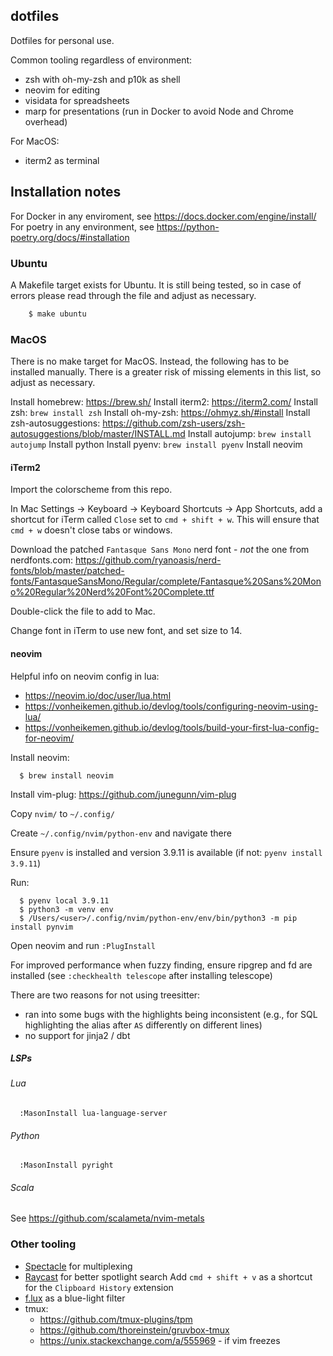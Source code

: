 ## dotfiles

Dotfiles for personal use.

Common tooling regardless of environment:
- zsh with oh-my-zsh and p10k as shell
- neovim for editing
- visidata for spreadsheets
- marp for presentations (run in Docker to avoid Node and Chrome overhead)

For MacOS:
- iterm2 as terminal

## Installation notes

For Docker in any enviroment, see https://docs.docker.com/engine/install/
For poetry in any environment, see https://python-poetry.org/docs/#installation

### Ubuntu

A Makefile target exists for Ubuntu. It is still being tested, so in case of errors please read through the file and adjust as necessary.
```bash
    $ make ubuntu
```

### MacOS

There is no make target for MacOS. Instead, the following has to be installed manually. There is a greater risk of missing elements in this list, so adjust as necessary.

Install homebrew: https://brew.sh/
Install iterm2: https://iterm2.com/
Install zsh: `brew install zsh`
Install oh-my-zsh: https://ohmyz.sh/#install
Install zsh-autosuggestions: https://github.com/zsh-users/zsh-autosuggestions/blob/master/INSTALL.md
Install autojump: `brew install autojump`
Install python
Install pyenv: `brew install pyenv`
Install neovim

#### iTerm2

Import the colorscheme from this repo.

In Mac Settings -> Keyboard -> Keyboard Shortcuts -> App Shortcuts, add a shortcut for iTerm called `Close` set to `cmd + shift + w`. This will ensure that `cmd + w` doesn't close tabs or windows.

Download the patched `Fantasque Sans Mono` nerd font - *not* the one from nerdfonts.com: https://github.com/ryanoasis/nerd-fonts/blob/master/patched-fonts/FantasqueSansMono/Regular/complete/Fantasque%20Sans%20Mono%20Regular%20Nerd%20Font%20Complete.ttf

Double-click the file to add to Mac.

Change font in iTerm to use new font, and set size to 14.

#### neovim
Helpful info on neovim config in lua:
- https://neovim.io/doc/user/lua.html
- https://vonheikemen.github.io/devlog/tools/configuring-neovim-using-lua/
- https://vonheikemen.github.io/devlog/tools/build-your-first-lua-config-for-neovim/

Install neovim:
```
  $ brew install neovim
```

Install vim-plug: https://github.com/junegunn/vim-plug

Copy `nvim/` to `~/.config/`

Create `~/.config/nvim/python-env` and navigate there

Ensure `pyenv` is installed and version 3.9.11 is available (if not: `pyenv install 3.9.11`)

Run:
```
  $ pyenv local 3.9.11
  $ python3 -m venv env
  $ /Users/<user>/.config/nvim/python-env/env/bin/python3 -m pip install pynvim
```

Open neovim and run `:PlugInstall`

For improved performance when fuzzy finding, ensure ripgrep and fd are installed (see `:checkhealth telescope` after installing telescope)

There are two reasons for not using treesitter:
- ran into some bugs with the highlights being inconsistent (e.g., for SQL highlighting the alias after `AS` differently on different lines)
- no support for jinja2 / dbt

##### LSPs

###### Lua

```
  :MasonInstall lua-language-server
```

###### Python

```
  :MasonInstall pyright
```

###### Scala

See https://github.com/scalameta/nvim-metals

### Other tooling

- [Spectacle](https://github.com/eczarny/spectacle) for multiplexing
- [Raycast](https://www.alfredapp.com/) for better spotlight search
  Add `cmd + shift + v` as a shortcut for the `Clipboard History` extension
- [f.lux](https://justgetflux.com/) as a blue-light filter
- tmux:
    - https://github.com/tmux-plugins/tpm
    - https://github.com/thoreinstein/gruvbox-tmux
    - https://unix.stackexchange.com/a/555969 - if vim freezes

